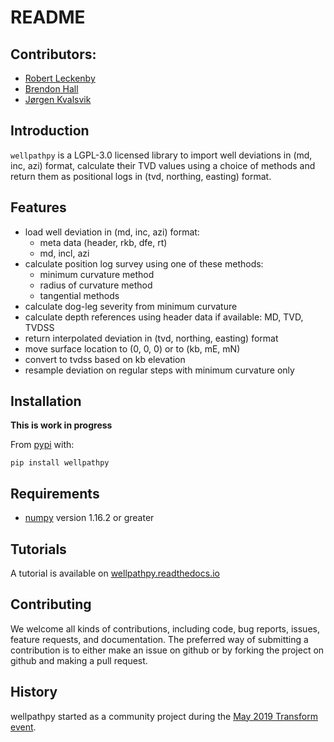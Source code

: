 # README

## Contributors:

- [Robert Leckenby](https://github.com/Zabamund)
- [Brendon Hall](https://github.com/brendonhall)
- [Jørgen Kvalsvik](https://github.com/jokva)

## Introduction

`wellpathpy` is a LGPL-3.0 licensed library to import well deviations in (md, inc, azi) format, calculate their TVD values using a choice of methods and return them as positional logs in (tvd, northing, easting) format.

## Features

- load well deviation in (md, inc, azi) format:
    * meta data (header, rkb, dfe, rt)
    * md, incl, azi
- calculate position log survey using one of these methods:
    * minimum curvature method
    * radius of curvature method
    * tangential methods
- calculate dog-leg severity from minimum curvature
- calculate depth references using header data if available: MD, TVD, TVDSS
- return interpolated deviation in (tvd, northing, easting) format
- move surface location to (0, 0, 0) or to (kb, mE, mN)
- convert to tvdss based on kb elevation
- resample deviation on regular steps with minimum curvature only

## Installation

**This is work in progress**

From [pypi](https://pypi.org/project/wellpathpy/) with:

`pip install wellpathpy`

## Requirements

- [numpy](https://numpy.org/) version 1.16.2 or greater

## Tutorials

A tutorial is available on [wellpathpy.readthedocs.io](https://wellpathpy.readthedocs.io/en/latest/tutorial.html)

## Contributing

We welcome all kinds of contributions, including code, bug reports, issues, feature requests, and documentation. The preferred way of submitting a contribution is to either make an issue on github or by forking the project on github and making a pull request.

## History

wellpathpy started as a community project during the [May 2019 Transform event](https://agilescientific.com/blog/2019/5/18/transform-happened).
